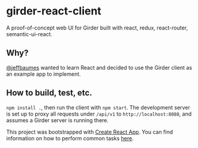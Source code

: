 # girder-react-client

A proof-of-concept web UI for Girder built with react, redux, react-router, semantic-ui-react.

## Why?

[@jeffbaumes](https://github.com/jeffbaumes) wanted to learn React and decided to use the Girder client
as an example app to implement.

## How to build, test, etc.

`npm install .`, then run the client with `npm start`.
The development server is set up to proxy all requests under `/api/v1` to `http://localhost:8080`,
and assumes a Girder server is running there.

This project was bootstrapped with [Create React App](https://github.com/facebookincubator/create-react-app). You can find information on how to perform common tasks [here](https://github.com/facebookincubator/create-react-app/blob/master/packages/react-scripts/template/README.md).
